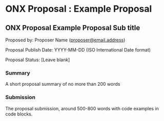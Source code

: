 # ONX Proposal : Example Proposal

## ONX Proposal Example Proposal Sub title

Proposed by: Proposer Name (proposer@email.address)

Proposal Publish Date: YYYY-MM-DD (ISO International Date format)

Proposal Status: [Leave blank]

### Summary

A short proposal summary of no more than 200 words

### Submission

The proposal submission, around 500-800 words with code examples in code blocks.
